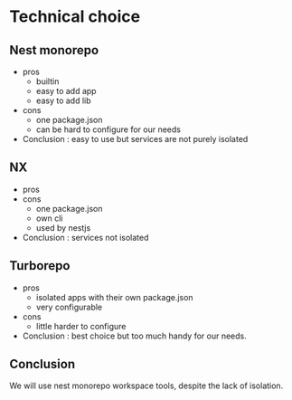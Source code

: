 # Technical choice

## Nest monorepo

- pros
  - builtin
  - easy to add app
  - easy to add lib
- cons
  - one package.json
  - can be hard to configure for our needs
- Conclusion : easy to use but services are not purely isolated

## NX

- pros
- cons
  - one package.json
  - own cli
  - <bold>used by nestjs</bold>
- Conclusion : services not isolated

## Turborepo

- pros
  - isolated apps with their own package.json
  - very configurable
- cons
  - little harder to configure
- Conclusion : best choice but too much handy for our needs.

## Conclusion

We will use nest monorepo workspace tools, despite the lack of isolation.
